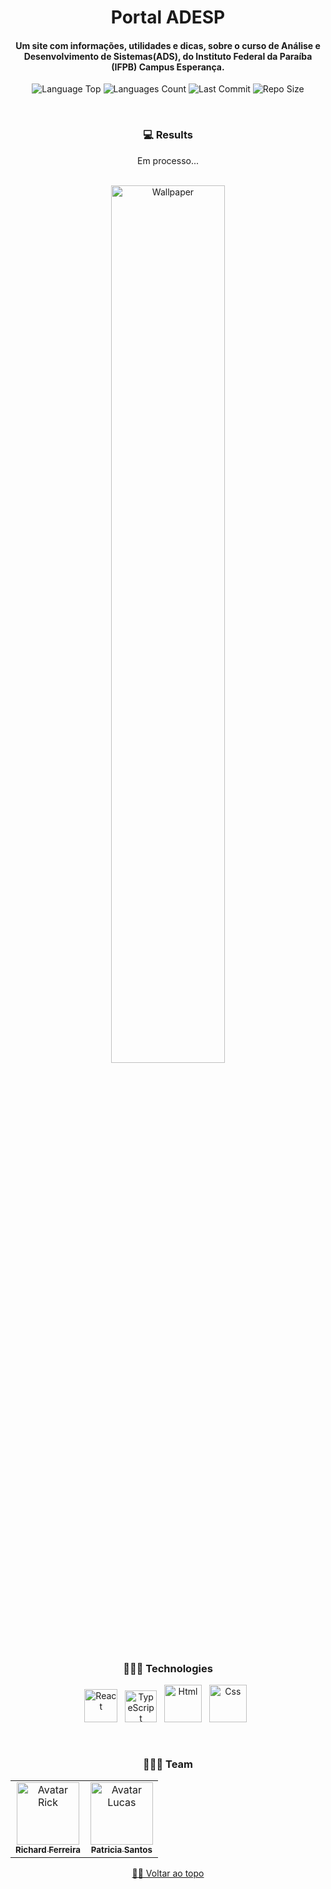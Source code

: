 <div align="center">
  
# Portal ADESP
  
<h4> 

Um site com informações, utilidades e dicas, sobre o curso de Análise e Desenvolvimento de Sistemas(ADS), do Instituto Federal da Paraíba (IFPB) Campus Esperança.

</h4>    
   
   
<p>
<!-- Image Shields -->
<img  alt="Language Top"  src="https://img.shields.io/github/languages/top/RickFerreira/portal-adesp">
<img  alt="Languages Count"  src="https://img.shields.io/github/languages/count/RickFerreira/portal-adesp">
<img  alt="Last Commit"  src="https://img.shields.io/github/last-commit/RickFerreira/portal-adesp">
<img  alt="Repo Size"  src="https://img.shields.io/github/repo-size/RickFerreira/portal-adesp">
</a>
</p>
<br>


### 💻 Results
Em processo...
<br><br>

<img  alt="Wallpaper"  src="https://cdn.discordapp.com/attachments/459871999943114762/1089547309051805766/bart.jpg" width="60%">

<br> 

### 👨🏻‍💻 Technologies

<img src="https://cdn-icons-png.flaticon.com/512/919/919851.png" alt="React" width="53"> &nbsp;
<img src="https://cdn-icons-png.flaticon.com/512/919/919832.png" alt="TypeScript" width="51"> &nbsp;
<img src="https://cdn.pixabay.com/photo/2017/08/05/11/16/logo-2582748_1280.png" alt="Html" width="60"> &nbsp;
<img src="https://cdn.pixabay.com/photo/2017/08/05/11/16/logo-2582747_1280.png" alt="Css" width="60"> &nbsp;

<br>

### 👨🏻‍💻 Team

<table>
  <tr>
    <td align="center">
      <a href="https://github.com/RickFerreira">
        <img src="https://avatars.githubusercontent.com/u/40415279?v=4" width="100px;" alt="Avatar Rick"/><br>
        <sub>
          <b>Richard Ferreira</b>
        </sub>
      </a>
    </td>
    <td align="center">
      <a href="https://github.com/Patricia-Santos">
        <img src="https://avatars.githubusercontent.com/u/54537516?v=4" width="100px;" alt="Avatar Lucas"/><br>
        <sub>
          <b>Patricia Santos</b>
        </sub>
      </a>
    </td>
  </tr>
</table>

[☝🏽 Voltar ao topo](#Portal-ADESP)<br>

</div>
